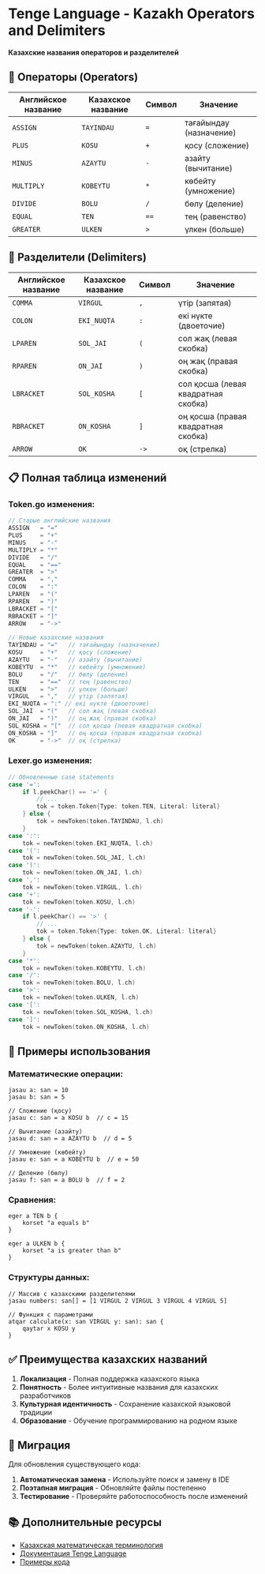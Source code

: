 # Tenge Language - Kazakh Operators and Delimiters

**Казахские названия операторов и разделителей**

## 🔧 Операторы (Operators)

| Английское название | Казахское название | Символ | Значение |
|-------------------|-------------------|--------|----------|
| `ASSIGN` | `TAYINDAU` | `=` | тағайындау (назначение) |
| `PLUS` | `KOSU` | `+` | қосу (сложение) |
| `MINUS` | `AZAYTU` | `-` | азайту (вычитание) |
| `MULTIPLY` | `KOBEYTU` | `*` | көбейту (умножение) |
| `DIVIDE` | `BOLU` | `/` | бөлу (деление) |
| `EQUAL` | `TEN` | `==` | тең (равенство) |
| `GREATER` | `ULKEN` | `>` | үлкен (больше) |

## 📝 Разделители (Delimiters)

| Английское название | Казахское название | Символ | Значение |
|-------------------|-------------------|--------|----------|
| `COMMA` | `VIRGUL` | `,` | үтір (запятая) |
| `COLON` | `EKI_NUQTA` | `:` | екі нүкте (двоеточие) |
| `LPAREN` | `SOL_JAI` | `(` | сол жақ (левая скобка) |
| `RPAREN` | `ON_JAI` | `)` | оң жақ (правая скобка) |
| `LBRACKET` | `SOL_KOSHA` | `[` | сол қосша (левая квадратная скобка) |
| `RBRACKET` | `ON_KOSHA` | `]` | оң қосша (правая квадратная скобка) |
| `ARROW` | `OK` | `->` | оқ (стрелка) |

## 📋 Полная таблица изменений

### **Token.go изменения:**

```go
// Старые английские названия
ASSIGN   = "="
PLUS     = "+"
MINUS    = "-"
MULTIPLY = "*"
DIVIDE   = "/"
EQUAL    = "=="
GREATER  = ">"
COMMA    = ","
COLON    = ":"
LPAREN   = "("
RPAREN   = ")"
LBRACKET = "["
RBRACKET = "]"
ARROW    = "->"

// Новые казахские названия
TAYINDAU = "="   // тағайындау (назначение)
KOSU     = "+"   // қосу (сложение)
AZAYTU   = "-"   // азайту (вычитание)
KOBEYTU  = "*"   // көбейту (умножение)
BOLU     = "/"   // бөлу (деление)
TEN      = "=="  // тең (равенство)
ULKEN    = ">"   // үлкен (больше)
VIRGUL   = ","   // үтір (запятая)
EKI_NUQTA = ":" // екі нүкте (двоеточие)
SOL_JAI  = "("   // сол жақ (левая скобка)
ON_JAI   = ")"   // оң жақ (правая скобка)
SOL_KOSHA = "["  // сол қосша (левая квадратная скобка)
ON_KOSHA = "]"   // оң қосша (правая квадратная скобка)
OK       = "->"  // оқ (стрелка)
```

### **Lexer.go изменения:**

```go
// Обновленные case statements
case '=':
    if l.peekChar() == '=' {
        // ...
        tok = token.Token{Type: token.TEN, Literal: literal}
    } else {
        tok = newToken(token.TAYINDAU, l.ch)
    }
case ':':
    tok = newToken(token.EKI_NUQTA, l.ch)
case '(':
    tok = newToken(token.SOL_JAI, l.ch)
case ')':
    tok = newToken(token.ON_JAI, l.ch)
case ',':
    tok = newToken(token.VIRGUL, l.ch)
case '+':
    tok = newToken(token.KOSU, l.ch)
case '-':
    if l.peekChar() == '>' {
        // ...
        tok = token.Token{Type: token.OK, Literal: literal}
    } else {
        tok = newToken(token.AZAYTU, l.ch)
    }
case '*':
    tok = newToken(token.KOBEYTU, l.ch)
case '/':
    tok = newToken(token.BOLU, l.ch)
case '>':
    tok = newToken(token.ULKEN, l.ch)
case '[':
    tok = newToken(token.SOL_KOSHA, l.ch)
case ']':
    tok = newToken(token.ON_KOSHA, l.ch)
```

## 🎯 Примеры использования

### **Математические операции:**
```tenge
jasau a: san = 10
jasau b: san = 5

// Сложение (қосу)
jasau c: san = a KOSU b  // c = 15

// Вычитание (азайту)
jasau d: san = a AZAYTU b  // d = 5

// Умножение (көбейту)
jasau e: san = a KOBEYTU b  // e = 50

// Деление (бөлу)
jasau f: san = a BOLU b  // f = 2
```

### **Сравнения:**
```tenge
eger a TEN b {
    korset "a equals b"
}

eger a ULKEN b {
    korset "a is greater than b"
}
```

### **Структуры данных:**
```tenge
// Массив с казахскими разделителями
jasau numbers: san[] = [1 VIRGUL 2 VIRGUL 3 VIRGUL 4 VIRGUL 5]

// Функция с параметрами
atqar calculate(x: san VIRGUL y: san): san {
    qaytar x KOSU y
}
```

## ✅ Преимущества казахских названий

1. **Локализация** - Полная поддержка казахского языка
2. **Понятность** - Более интуитивные названия для казахских разработчиков
3. **Культурная идентичность** - Сохранение казахской языковой традиции
4. **Образование** - Обучение программированию на родном языке

## 🔄 Миграция

Для обновления существующего кода:

1. **Автоматическая замена** - Используйте поиск и замену в IDE
2. **Поэтапная миграция** - Обновляйте файлы постепенно
3. **Тестирование** - Проверяйте работоспособность после изменений

## 📚 Дополнительные ресурсы

- [Казахская математическая терминология](https://kz.wikipedia.org/wiki/Математика)
- [Документация Tenge Language](README.md)
- [Примеры кода](examples/)

